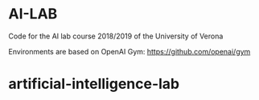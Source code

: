 # AI-LAB

Code for the AI lab course 2018/2019 of the University of Verona

Environments are based on OpenAI Gym: https://github.com/openai/gym

# artificial-intelligence-lab
